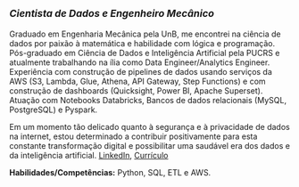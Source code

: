 <!--<p align="center">
  <img src="banner.png" >
</p>-->

## <sub>*Cientista de Dados e Engenheiro Mecânico*</sub>

Graduado em Engenharia Mecânica pela UnB, me encontrei na ciência de dados por paixão à matemática e habilidade com lógica e programação. Pós-graduado em Ciência de Dados e Inteligência Artificial pela PUCRS e atualmente trabalhando na ília como Data Engineer/Analytics Engineer. Experiência com construção de pipelines de dados usando serviços da AWS (S3, Lambda, Glue, Athena, API Gateway, Step Functions) e com construção de dashboards (Quicksight, Power BI, Apache Superset). Atuação com Notebooks Databricks, Bancos de dados relacionais (MySQL, PostgreSQL) e Pyspark.

Em um momento tão delicado quanto à segurança e à privacidade de dados na internet, estou determinado a contribuir positivamente para esta constante transformação digital e possibilitar uma saudável era dos dados e da inteligência artificial. [LinkedIn](https://www.linkedin.com/in/danilo-ferreira-de-oliveira), [Currículo](https://drive.google.com/file/d/1bTnCSfwXT0VrejzRy66PNLolt2bNZNZG/view?usp=sharing)

**Habilidades/Competências:** Python, SQL, ETL e AWS.

<!--
**dfedeoli/dfedeoli** is a ✨ _special_ ✨ repository because its `README.md` (this file) appears on your GitHub profile.

Here are some ideas to get you started:

- 🔭 I’m currently working on ...
- 🌱 I’m currently learning ...
- 👯 I’m looking to collaborate on ...
- 🤔 I’m looking for help with ...
- 💬 Ask me about ...
- 📫 How to reach me: ...
- 😄 Pronouns: ...
- ⚡ Fun fact: ...
-->
